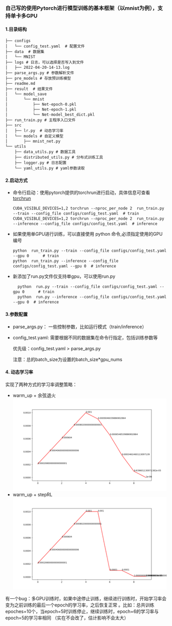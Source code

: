 ### 自己写的使用Pytorch进行模型训练的基本框架（以mnist为例），支持单卡多GPU
#### 1.目录结构
```shell
├── configs
│   └── config_test.yaml  # 配置文件
├── data  # 数据集
│   └── MNIST
├── logs # 日志，可以选择是否写入到文件
│   ├── 2022-04-20-14-13.log
├── parse_args.py # 参数解析文件
├── pre_models # 存放预训练模型
├── readme.md 
├── result  # 结果文件
│   └── model_save
│       └── mnist
│           ├── Net-epoch-0.pkl
│           ├── Net-epoch-1.pkl
│           └── Net-model_best_dict.pkl
├── run_train.py # 主程序入口文件
├── src
│   ├── lr.py  # 动态学习率
│   └── models # 自定义模型
│       ├── mnist_net.py
└── utils
    ├── data_utils.py # 数据工具
    ├── distributed_utils.py # 分布式训练工具
    ├── logger.py # 日志配置
    └── yaml_utils.py # yaml参数读取
```
#### 2.启动方式
- 命令行启动：使用pytorch提供的torchrun进行启动，具体信息可查看[torchrun](https://pytorch.org/docs/stable/elastic/run.html#module-torch.distributed.run)
    ```shell
    CUDA_VISIBLE_DEVICES=1,2 torchrun --nproc_per_node 2  run_train.py --train --config_file configs/config_test.yaml  # train
    CUDA_VISIBLE_DEVICES=1,2 torchrun --nproc_per_node 2  run_train.py --inference --config_file configs/config_test.yaml  # inference
    ```
- 如果使用单GPU进行训练，可以直接使用 python 命令,必须指定使用的GPU编号
    ```shell
    python  run_train.py --train --config_file configs/config_test.yaml --gpu 0      # train
    python  run_train.py --inference --config_file configs/config_test.yaml --gpu 0  # inference
    ```
- 新添加了run.py文件仅支持单gpu，可以使用run.py
  ```shell
    python  run.py --train --config_file configs/config_test.yaml --gpu 0      # train
    python  run.py --inference --config_file configs/config_test.yaml --gpu 0  # inference
  ```
#### 3.参数配置
- parse_args.py： 一些控制参数，比如运行模式（train/inference）
- config_test.yaml: 需要根据不同的数据集在命令行指定，包括训练参数等

  优先级：config_test.yaml > parse_args.py

  注意：总的batch_size为设置的batch_size*gpu_nums

#### 4. 动态学习率 

 实现了两种方式的学习率调整策略：
+ warm_up + 余弦退火
  ![img.png](img.png)
+ warm_up + stepRL
  ![img_1.png](img_1.png)
 
有一个bug：多GPU训练时，如果中途停止训练，继续进行训练时，开始学习率会变为之前训练的最后一个epoch的学习率，之后恢复正常
。比如：总共训练epoches=10个，当epoch=5时训练停止，继续训练时，epoch=6的学习率与epoch=5的学习率相同
  （实在不会改了，估计影响不会太大）